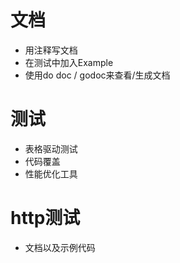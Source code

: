 # 文档

* 用注释写文档
* 在测试中加入Example
* 使用do doc / godoc来查看/生成文档


# 测试

* 表格驱动测试
* 代码覆盖
* 性能优化工具


# http测试
* 文档以及示例代码
